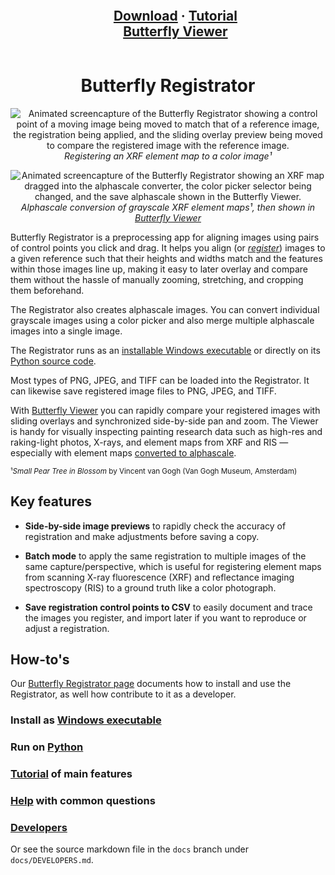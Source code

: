 <div id="user-content-toc" align="center">
  <ul>
    <summary>
      <h2 style="display: inline-block;">
        <a href="https://olive-groves.github.io/butterfly_registrator/butterfly_registrator.html#download-and-install">Download</a>
        ·
        <a href="https://olive-groves.github.io/butterfly_registrator/butterfly_registrator.html#tutorial">Tutorial</a>
        <br>
        <a href="https://github.com/olive-groves/butterfly_viewer">Butterfly Viewer</a>
      </h2>
    </summary>
  </ul>
</div>

<h1 align="center"> 
  Butterfly Registrator
</h1>

<p align="center">
  <img src="https://olive-groves.github.io/butterfly_registrator/images/registrator_registration.gif" alt="Animated screencapture of the Butterfly Registrator showing a control point of a moving image being moved to match that of a reference image, the registration being applied, and the sliding overlay preview being moved to compare the registered image with the reference image.">
  <br />
  <i>Registering an XRF element map to a color image¹</i>
</p>

<p align="center">
  <img src="https://olive-groves.github.io/butterfly_registrator/images/registrator_alphascale.gif" alt="Animated screencapture of the Butterfly Registrator showing an XRF map dragged into the alphascale converter, the color picker selector being changed, and the save alphascale shown in the Butterfly Viewer.">
  <br />
  <i>Alphascale conversion of grayscale XRF element maps¹, then shown in <a href="https://olive-groves.github.io/butterfly_viewer">Butterfly Viewer</a></i>
</p>

Butterfly Registrator is a preprocessing app for aligning images using pairs of control points you click and drag. It helps you align (or [*register*](#how-does-the-registrator-register-images)) images to a given reference such that their heights and widths match and the features within those images line up, making it easy to later overlay and compare them without the hassle of manually zooming, stretching, and cropping them beforehand.

The Registrator also creates alphascale images. You can convert individual grayscale images using a color picker and also merge multiple alphascale images into a single image.

The Registrator runs as an [installable Windows executable](#windows-executable) or directly on its [Python source code](#python).

Most types of PNG, JPEG, and TIFF can be loaded into the Registrator. It can likewise save registered image files to PNG, JPEG, and TIFF.

With [Butterfly Viewer](https://olive-groves.github.io/butterfly_viewer) you can rapidly compare your registered images with sliding overlays and synchronized side-by-side pan and zoom. The Viewer is handy for visually inspecting painting research data such as high-res and raking-light photos, X-rays, and element maps from XRF and RIS — especially with element maps [converted to alphascale](#convert-to-alphascale).

<sup>¹*Small Pear Tree in Blossom* by Vincent van Gogh (Van Gogh Museum, Amsterdam)</sup>

## Key features

- **Side-by-side image previews** to rapidly check the accuracy of registration and make adjustments before saving a copy.

- **Batch mode** to apply the same registration to multiple images of the same capture/perspective, which is useful for registering element maps from scanning X-ray fluorescence (XRF) and reflectance imaging spectroscopy (RIS) to a ground truth like a color photograph.

- **Save registration control points to CSV** to easily document and trace the images you register, and import later if you want to reproduce or adjust a registration.

## How-to's

Our [Butterfly Registrator page](https://olive-groves.github.io/butterfly_registrator) documents how to install and use the Registrator, as well how contribute to it as a developer. 

### Install as [Windows executable](https://olive-groves.github.io/butterfly_registrator/butterfly_registrator.html#windows-executable)

### Run on [Python](https://olive-groves.github.io/butterfly_registrator/butterfly_registrator.html#python)

### [Tutorial](https://olive-groves.github.io/butterfly_registrator/butterfly_registrator.html#tutorial) of main features

### [Help](https://olive-groves.github.io/butterfly_registrator/butterfly_registrator.html#help) with common questions

### [Developers](https://olive-groves.github.io/butterfly_registrator/butterfly_registrator.html#developers)

Or see the source markdown file in the `docs` branch under `docs/DEVELOPERS.md`.